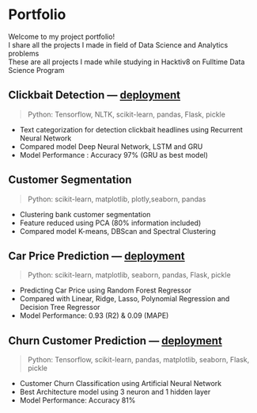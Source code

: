 # Portfolio 
Welcome to my project portfolio!    
I share all the projects I made in field of Data Science and Analytics problems   
These are all projects I made while studying in Hacktiv8 on Fulltime Data Science Program

## **Clickbait Detection** — [deployment](https://clicbait-detection.herokuapp.com/)
> Python: Tensorflow, NLTK, scikit-learn, pandas, Flask, pickle
- Text categorization for detection clickbait headlines using Recurrent Neural Network
- Compared model Deep Neural Network, LSTM and GRU
- Model Performance : Accuracy 97% (GRU as best model)

## **Customer Segmentation** 
> Python: scikit-learn, matplotlib, plotly,seaborn, pandas
- Clustering bank customer segmentation
- Feature reduced using PCA (80% information included)
- Compared model K-means, DBScan and Spectral Clustering

## **Car Price Prediction** — [deployment](https://harga-mobil-fathiyah.herokuapp.com/)
> Python: scikit-learn, matplotlib, seaborn, pandas, Flask, pickle
- Predicting Car Price using Random Forest Regressor
- Compared with Linear, Ridge, Lasso,  Polynomial Regression and Decision Tree Regressor
- Model Performance: 0.93 (R2) & 0.09 (MAPE)

## **Churn Customer Prediction** — [deployment](https://churn-m1-fath.herokuapp.com/)
> Python: Tensorflow, scikit-learn, pandas, matplotlib, seaborn, Flask, pickle
- Customer Churn Classification using Artificial Neural Network
- Best Architecture model using 3 neuron and 1 hidden layer
- Model Performance: Accuracy 81%
